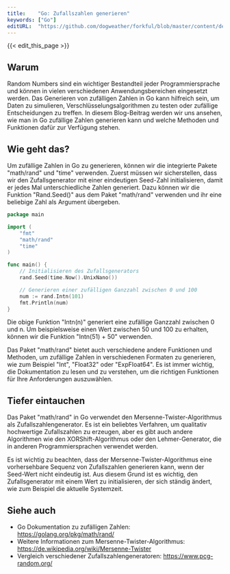 ```yaml
---
title:    "Go: Zufallszahlen generieren"
keywords: ["Go"]
editURL:  "https://github.com/dogweather/forkful/blob/master/content/de/go/generating-random-numbers.md"
---
```


{{< edit_this_page >}}

## Warum
Random Numbers sind ein wichtiger Bestandteil jeder Programmiersprache und können in vielen verschiedenen Anwendungsbereichen eingesetzt werden. Das Generieren von zufälligen Zahlen in Go kann hilfreich sein, um Daten zu simulieren, Verschlüsselungsalgorithmen zu testen oder zufällige Entscheidungen zu treffen. In diesem Blog-Beitrag werden wir uns ansehen, wie man in Go zufällige Zahlen generieren kann und welche Methoden und Funktionen dafür zur Verfügung stehen.

## Wie geht das?
Um zufällige Zahlen in Go zu generieren, können wir die integrierte Pakete "math/rand" und "time" verwenden. Zuerst müssen wir sicherstellen, dass wir den Zufallsgenerator mit einer eindeutigen Seed-Zahl initialisieren, damit er jedes Mal unterschiedliche Zahlen generiert. Dazu können wir die Funktion "Rand.Seed()" aus dem Paket "math/rand" verwenden und ihr eine beliebige Zahl als Argument übergeben.

```Go
package main

import (
	"fmt"
	"math/rand"
	"time"
)

func main() {
	// Initialisieren des Zufallsgenerators
	rand.Seed(time.Now().UnixNano())

	// Generieren einer zufälligen Ganzzahl zwischen 0 und 100
	num := rand.Intn(101)
	fmt.Println(num)
}
```

Die obige Funktion "Intn(n)" generiert eine zufällige Ganzzahl zwischen 0 und n. Um beispielsweise einen Wert zwischen 50 und 100 zu erhalten, können wir die Funktion "Intn(51) + 50" verwenden.

Das Paket "math/rand" bietet auch verschiedene andere Funktionen und Methoden, um zufällige Zahlen in verschiedenen Formaten zu generieren, wie zum Beispiel "Int", "Float32" oder "ExpFloat64". Es ist immer wichtig, die Dokumentation zu lesen und zu verstehen, um die richtigen Funktionen für Ihre Anforderungen auszuwählen.

## Tiefer eintauchen
Das Paket "math/rand" in Go verwendet den Mersenne-Twister-Algorithmus als Zufallszahlengenerator. Es ist ein beliebtes Verfahren, um qualitativ hochwertige Zufallszahlen zu erzeugen, aber es gibt auch andere Algorithmen wie den XORShift-Algorithmus oder den Lehmer-Generator, die in anderen Programmiersprachen verwendet werden.

Es ist wichtig zu beachten, dass der Mersenne-Twister-Algorithmus eine vorhersehbare Sequenz von Zufallszahlen generieren kann, wenn der Seed-Wert nicht eindeutig ist. Aus diesem Grund ist es wichtig, den Zufallsgenerator mit einem Wert zu initialisieren, der sich ständig ändert, wie zum Beispiel die aktuelle Systemzeit.

## Siehe auch
- Go Dokumentation zu zufälligen Zahlen: https://golang.org/pkg/math/rand/
- Weitere Informationen zum Mersenne-Twister-Algorithmus: https://de.wikipedia.org/wiki/Mersenne-Twister
- Vergleich verschiedener Zufallszahlengeneratoren: https://www.pcg-random.org/